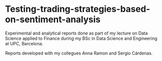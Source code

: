 # Testing-trading-strategies-based-on-sentiment-analysis
Experimental and analytical reports done as part of my lecture on Data Science applied to Finance during my BSc in Data Science and Engineering at UPC, Barcelona.

Reports developed with my collegues Anna Ramon and Sergio Cárdenas.
